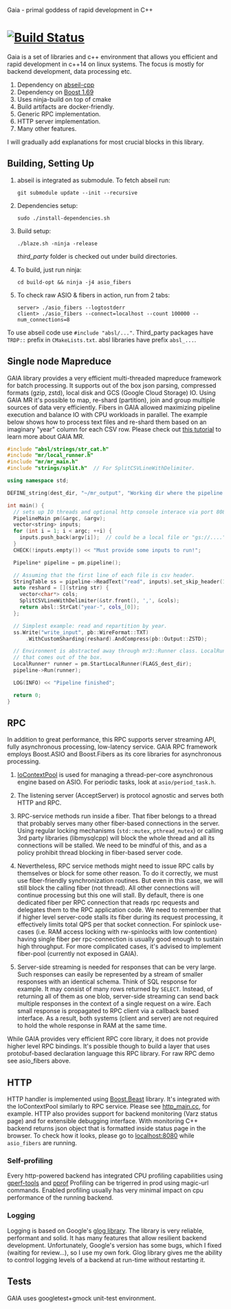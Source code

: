 Gaia - primal goddess of rapid development in C++

[![Build Status](https://travis-ci.org/romange/gaia.svg?branch=master)](https://travis-ci.org/romange/gaia)
=====

Gaia is a set of libraries and c++ environment that allows you efficient and rapid development
in c++14 on linux systems. The focus is mostly for backend development, data processing etc.


1. Dependency on [abseil-cpp](https://github.com/abseil/abseil-cpp/)
2. Dependency on [Boost 1.69](https://www.boost.org/doc/libs/1_69_0/doc/html/)
3. Uses ninja-build on top of cmake
4. Build artifacts are docker-friendly.
5. Generic RPC implementation.
6. HTTP server implementation.
7. Many other features.


I will gradually add explanations for most crucial blocks in this library.


## Building, Setting Up
1. abseil is integrated as submodule. To fetch abseil run:

       git submodule update --init --recursive
2. Dependencies setup:

       sudo ./install-dependencies.sh
3. Build setup:

       ./blaze.sh -ninja -release
   *third_party* folder is checked out under build directories.
4. To build, just run ninja:

       cd build-opt && ninja -j4 asio_fibers
5. To check raw ASIO & fibers in action, run from 2 tabs:

       server> ./asio_fibers --logtostderr
       client> ./asio_fibers --connect=localhost --count 100000 --num_connections=8

To use abseil code use `#include "absl/..."`.
Third_party packages have `TRDP::` prefix in `CMakeLists.txt`. absl libraries have prefix
`absl_...`.


## Single node Mapreduce
GAIA library provides a very efficient multi-threaded mapreduce framework for batch processing.
It supports out of the box json parsing, compressed formats (gzip, zstd),
local disk and GCS (Google Cloud Storage) IO. Using GAIA MR it's possible to map,
re-shard (partition), join and group multiple sources of data very efficiently.
Fibers in GAIA allowed maximizing pipeline execution and balance IO
with CPU workloads in parallel. The example below shows how to process text files and re-shard them
based on an imaginary "year" column for each CSV row. Please check out [this tutorial](doc/mr3.md)
to learn more about GAIA MR.

~~~~~~~~~~cpp
#include "absl/strings/str_cat.h"
#include "mr/local_runner.h"
#include "mr/mr_main.h"
#include "strings/split.h"  // For SplitCSVLineWithDelimiter.

using namespace std;

DEFINE_string(dest_dir, "~/mr_output", "Working dir where the pipeline writes its by products");

int main() {
  // sets up IO threads and optional http console interace via port 8080 by default.
  PipelineMain pm(&argc, &argv);
  vector<string> inputs;
  for (int i = 1; i < argc; ++i) {
    inputs.push_back(argv[i]);  // could be a local file or "gs://...." url.
  }
  CHECK(!inputs.empty()) << "Must provide some inputs to run!";

  Pipeline* pipeline = pm.pipeline();

  // Assuming that the first line of each file is csv header.
  StringTable ss = pipeline->ReadText("read", inputs).set_skip_header(1);
  auto reshard = [](string str) {
    vector<char*> cols;
    SplitCSVLineWithDelimiter(&str.front(), ',', &cols);
    return absl::StrCat("year-", cols_[0]);
  };

  // Simplest example: read and repartition by year.
  ss.Write("write_input", pb::WireFormat::TXT)
      .WithCustomSharding(reshard).AndCompress(pb::Output::ZSTD);

  // Environment is abstracted away through mr3::Runner class. LocalRunner is an implementation
  // that comes out of the box.
  LocalRunner* runner = pm.StartLocalRunner(FLAGS_dest_dir);
  pipeline->Run(runner);

  LOG(INFO) << "Pipeline finished";

  return 0;
}
~~~~~~~~~~

## RPC
In addition to great performance, this RPC supports server streaming API, fully asynchronous
processing, low-latency service. GAIA RPC framework employs Boost.ASIO and Boost.Fibers
as its core libraries for asynchronous processing.

1. [IoContextPool](https://github.com/romange/gaia/blob/master/util/asio/io_context_pool.h)
is used for managing a thread-per-core asynchronous engine based on ASIO.
For periodic tasks, look at `asio/period_task.h`.

2. The listening server (AcceptServer) is protocol agnostic and serves both HTTP and RPC.

3. RPC-service methods run inside a fiber. That fiber belongs to a thread that probably serves
many other fiber-based connections in the server. Using regular locking mechanisms
(`std::mutex`, `pthread_mutex`) or calling 3rd party libraries (libmysqlcpp) will block the whole thread and all its connections will be stalled. We need to be mindful of this, and as a policy prohibit thread blocking in fiber-based server code.

4. Nevertheless, RPC service methods might need to issue RPC calls by themselves or block for some other reason.
To do it correctly, we must use fiber-friendly synchronization routines. But even in this case,
we will still block the calling fiber (not thread). All other connections will continue processing but this one will stall. By default, there is one dedicated fiber per RPC connection that reads rpc requests and delegates them to the RPC application code. We need to remember that if higher level server-code stalls its fiber during its request processing, it effectively limits total QPS per that socket connection. For spinlock use-cases (i.e. RAM access locking with rw-spinlocks with low contention) having single fiber per rpc-connection is usually good enough to sustain high throughput. For more complicated cases, it's advised to implement fiber-pool (currently not exposed in GAIA).

5. Server-side streaming is needed for responses that can be very large. Such responses can easily be represented by
a stream of smaller responses with an identical schema. Think of SQL response for example.
It may consist of many rows returned by `SELECT`. Instead, of returning all of them as one blob, server-side streaming can send back multiple responses in the context of a single request on a wire. Each small response is propagated to RPC client via a callback based interface.
As a result, both systems (client and server) are not required to hold the whole response in RAM at the same time.

While GAIA provides very efficient RPC core library, it does not provide higher level RPC bindings.
It's possible though to build a layer that uses protobuf-based declaration language this RPC library.
For raw RPC demo see asio_fibers above.

## HTTP
HTTP handler is implemented using [Boost.Beast](https://www.boost.org/doc/libs/1_68_0/libs/beast/doc/html/index.html) library.
It's integrated with the IoContextPool similarly to RPC service.
Please see [http_main.cc](https://github.com/romange/gaia/blob/master/util/http/http_main.cc), for example. HTTP also provides support for backend monitoring (Varz status page) and for extensible debugging interface. With monitoring C++ backend returns json object that is formatted inside status page in the browser. To check how it looks, please go to [localhost:8080](http://localhost:8080) while `asio_fibers` are running.


### Self-profiling
Every http-powered backend has integrated CPU profiling capabilities using [gperf-tools](https://github.com/gperftools/gperftools) and [pprof](https://github.com/google/pprof)
Profiling can be trigerred in prod using magic-url commands. Enabled profiling usually has very minimal impact
on cpu performance of the running backend.

### Logging
Logging is based on Google's [glog library](https://github.com/google/glog). The library is very reliable, performant and solid. It has many features that allow resilient backend development.
Unfortunately, Google's version has some bugs, which I fixed (waiting for review...), so I use my own fork. Glog library gives me the ability to control logging levels of a backend at run-time without restarting it.

## Tests
GAIA uses googletest+gmock unit-test environment.
